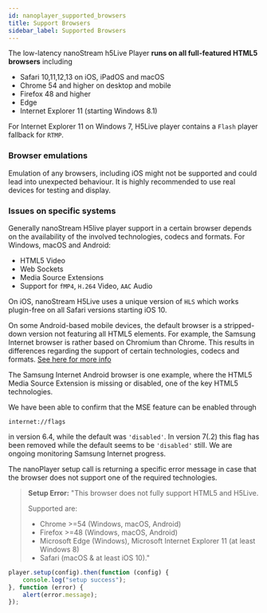 ```yaml
---
id: nanoplayer_supported_browsers
title: Support Browsers
sidebar_label: Supported Browsers
---
```


The low-latency nanoStream h5Live Player **runs on all full-featured HTML5 browsers** including

- Safari 10,11,12,13 on iOS, iPadOS and macOS
- Chrome 54 and higher on desktop and mobile
- Firefox 48 and higher
- Edge
- Internet Explorer 11 (starting Windows 8.1)

For Internet Explorer 11 on Windows 7, H5Live player contains a `Flash` player fallback for `RTMP`.

### Browser emulations

Emulation of any browsers, including iOS might not be supported and could lead into unexpected behaviour.
It is highly recommended to use real devices for testing and display.

### Issues on specific systems

Generally nanoStream H5live player support in a certain browser depends on the
availability of the involved technologies, codecs and formats.
For Windows, macOS and Android:

- HTML5 Video
- Web Sockets
- Media Source Extensions
- Support for `fMP4`, `H.264` Video, `AAC` Audio

On iOS, nanoStream H5Live uses a unique version of `HLS` which works plugin-free on all Safari versions starting iOS 10.

On some Android-based mobile devices, the default browser is a stripped-down version not featuring all HTML5 elements. For example, the Samsung Internet browser is rather based on Chromium than Chrome.
This results in differences regarding the support of certain technologies, codecs and formats.
[See here for more info](https://www.chromium.org/audio-video)

The Samsung Internet Android browser is one example, where the HTML5 Media Source Extension is missing or disabled, one of the key HTML5 technologies.

We have been able to confirm that the MSE feature can be enabled through

    internet://flags 

in version 6.4, while the default was `'disabled'`.
In version 7(.2) this flag has been removed while the default seems to be `'disabled'` still. We are ongoing monitoring Samsung Internet progress.

The nanoPlayer setup call is returning a specific error message in case that the browser does not support one of the required technologies.

> **Setup Error:** "This browser does not fully support HTML5 and H5Live.
>
> Supported are:
>
> - Chrome >=54 (Windows, macOS, Android)
> - Firefox >=48 (Windows, macOS, Android)
> - Microsoft Edge (Windows), Microsoft Internet Explorer 11 (at least Windows 8)
> - Safari (macOS & at least iOS 10)."

```javascript
player.setup(config).then(function (config) {
    console.log("setup success");
}, function (error) {
    alert(error.message);
});
```
